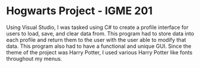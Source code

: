 # Hogwarts Project - IGME 201
Using Visual Studio, I was tasked using C# to create a profile interface for users to load, save, and clear data from. This program had to store data into each profile and return them to the user with the user able to modify that data. This program also had to have a functional and unique GUI. Since the theme of the project was Harry Potter, I used various Harry Potter like fonts throughout my menus.
